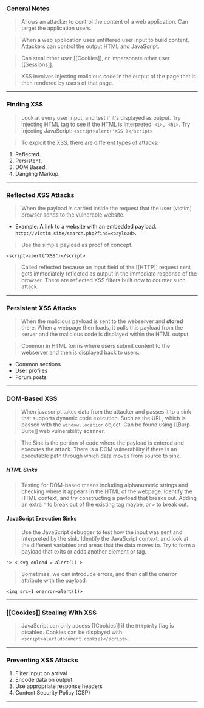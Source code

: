
### General Notes

> Allows an attacker to control the content of a web application.
> Can target the application users.

> When a web application uses unfiltered user input to build content.
> Attackers can control the output HTML and JavaScript.

> Can steal other user [[Cookies]], or impersonate other user [[Sessions]].

> XSS involves injecting malicious code in the output of the page that is then rendered by users of that page.

---

### Finding XSS

> Look at every user input, and test if it's displayed as output.
> Try injecting HTML tag to see if the HTML is interpreted: `<i>, <h1>`.
> Try injecting JavaScript: `<script>alert('XSS')</script>`

> To exploit the XSS, there are different types of attacks:
1. Reflected.
2. Persistent.
3. DOM Based.
4. Dangling Markup.
---

### Reflected XSS Attacks

> When the payload is carried inside the request that the user (victim) browser sends to the vulnerable website.
* Example: A link to a website with an embedded payload. `http://victim.site/search.php?find=<payload>`.
> Use the simple payload as proof of concept.
```
<script>alert("XSS")</script>
```

> Called reflected because an input field of the [[HTTP]] request sent gets immediately reflected as output in the immediate response of the browser.
> There are reflected XSS filters built now to counter such attack.

---

### Persistent XSS Attacks

> When the malicious payload is sent to the webserver and **stored** there.
> When a webpage then loads, it pulls this payload from the server and the malicious code is displayed within the HTML output.

>Common in HTML forms where users submit content to the webserver and then is displayed back to users.
* Common sections
* User profiles
* Forum posts

---

### DOM-Based XSS

> When javascript takes data from the attacker and passes it to a sink that supports dynamic code execution.
> Such as the URL, which is passed with the `window.location` object.
> Can be found using [[Burp Suite]] web vulnerability scanner.

> The Sink is the portion of code where the payload is entered and executes the attack.
> There is a DOM vulnerability if there is an executable path through which data moves from source to sink.


##### HTML Sinks
> Testing for DOM-based means including alphanumeric strings and checking where it appears in the HTML of the webpage.
> Identify the HTML context, and try constructing a payload that breaks out.
> Adding an extra `"` to break out of the existing tag maybe, or `>` to break out.


#### JavaScript Execution Sinks
> Use the JavaScript debugger to test how the input was sent and interpreted by the sink.
> Identify the JavaScript context, and look at the different variables and areas that the data moves to.
> Try to form a payload that exits or adds another element or tag.

```
"> < svg onload = alert(1) >
```

> Sometimes, we can introduce errors, and then call the onerror attribute with the payload.
```
<img src=1 onerror=alert(1)>
```

---

### [[Cookies]] Stealing With XSS

> JavaScript can only access [[Cookies]] if the `HttpOnly` flag is disabled. 
> Cookies can be displayed with `<script>alert(document.cookie)</script>`.

---

### Preventing XSS Attacks

1. Filter input on arrival
2. Encode data on output
3. Use appropriate response headers
4. Content Security Policy (CSP)

---
